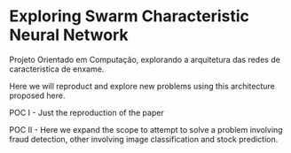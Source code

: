 # Exploring Swarm Characteristic Neural Network
Projeto Orientado em Computação, explorando a arquitetura das redes de caracteristica de enxame.

Here we will reproduct and explore new problems using this architecture proposed here.

POC I - Just the reproduction of the paper

POC II - Here we expand the scope to attempt to solve a problem involving fraud detection, other involving image classification and stock prediction.
